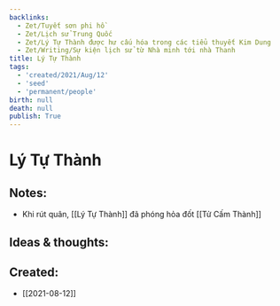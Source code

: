 ```yaml
---
backlinks:
  - Zet/Tuyết sơn phi hồ
  - Zet/Lịch sử Trung Quốc
  - Zet/Lý Tự Thành được hư cấu hóa trong các tiểu thuyết Kim Dung
  - Zet/Writing/Sự kiện lịch sử từ Nhà minh tới nhà Thanh
title: Lý Tự Thành
tags:
  - 'created/2021/Aug/12'
  - 'seed'
  - 'permanent/people'
birth: null
death: null
publish: True
---
```

# Lý Tự Thành

## Notes:
- Khi rút quân, [[Lý Tự Thành]] đã phóng hỏa đốt [[Tử Cấm Thành]]

## Ideas & thoughts:

## Created:
- [[2021-08-12]]
